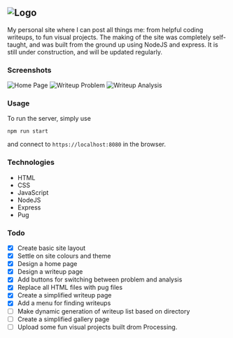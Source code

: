 ![Logo](https://github.com/Gomango999/midnight-code/blob/master/public/images/logo/1x/logo_full_purple.png)
---
My personal site where I can post all things me: from helpful coding writeups, to fun visual projects. The making of the site was completely self-taught, and was built from the ground up using NodeJS and express. It is still under construction, and will be updated regularly.

### Screenshots
![Home Page](https://github.com/Gomango999/midnight-code/blob/master/public/images/screenshots/home_page.png)
![Writeup Problem](https://github.com/Gomango999/midnight-code/blob/master/public/images/screenshots/writeup_problem.png)
![Writeup Analysis](https://github.com/Gomango999/midnight-code/blob/master/public/images/screenshots/writeup_analysis.png)

### Usage
To run the server, simply use
```
npm run start
```
and connect to `https://localhost:8080` in the browser.

### Technologies
- HTML
- CSS
- JavaScript
- NodeJS
- Express
- Pug

### Todo
- [x] Create basic site layout
- [x] Settle on site colours and theme
- [x] Design a home page
- [x] Design a writeup page
- [x] Add buttons for switching between problem and analysis
- [x] Replace all HTML files with pug files
- [x] Create a simplified writeup page
- [x] Add a menu for finding writeups
- [ ] Make dynamic generation of writeup list based on directory
- [ ] Create a simplified gallery page
- [ ] Upload some fun visual projects built drom Processing.
